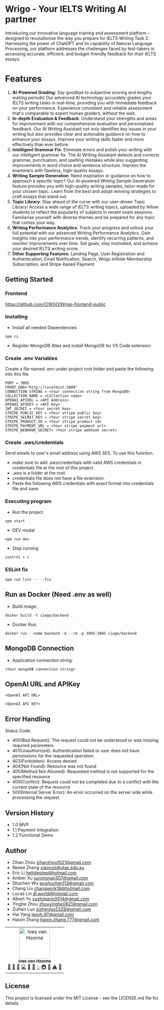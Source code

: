# Wrigo - Your IELTS Writing AI partner

Introducing our innovative language training and assessment platform – designed to revolutionise the way you prepare for IELTS Writing Task 2. Harnessing the power of ChatGPT and its capability of Natural Language Processing, our platform addresses the challenges faced by test-takers in accessing accurate, efficient, and budget-friendly feedback for their IELTS essays.

# Features

1. **AI-Powered Grading**: Say goodbye to subjective scoring and lengthy waiting periods! Our advanced AI technology accurately grades your IELTS writing tasks in real-time, providing you with immediate feedback on your performance. Experience consistent and reliable assessment that's comparable to expert human graders, without the wait.
2. **In-depth Evaluation & Feedback**: Understand your strengths and areas for improvement with our comprehensive evaluation and personalised feedback. Our AI Writing Assistant not only identifies key issues in your writing but also provides clear and actionable guidance on how to enhance your essays. Improve your writing skills faster and more effectively than ever before.
3. **Intelligent Grammar Fix**: Eliminate errors and polish your writing with our intelligent grammar fix. The AI Writing Assistant detects and corrects grammar, punctuation, and spelling mistakes while also suggesting improvements in word choice and sentence structure. Impress the examiners with flawless, high-quality essays.
4. **Writing Sample Generation**: Need inspiration or guidance on how to approach a specific topic? Our AI-powered Writing Sample Generation feature provides you with high-quality writing samples, tailor-made for your chosen topic. Learn from the best and adopt winning strategies to craft essays that stand out.
5. **Topic Library**: Stay ahead of the curve with our user-driven Topic Library! Access a wide range of IELTS writing topics, uploaded by fellow students to reflect the popularity of subjects in recent exam sessions. Familiarise yourself with diverse themes and be prepared for any topic that comes your way.
6. **Writing Performance Analytics**: Track your progress and unlock your full potential with our advanced Writing Performance Analytics. Gain insights into your performance trends, identify recurring patterns, and monitor improvements over time. Set goals, stay motivated, and achieve your desired IELTS writing score.
7. **Other Supporting Features:** Landing Page, User Registration and Authentication, Email Notification, Search, Wrigo Infinite Membership Subscription, and Stripe-based Payment

## Getting Started

### Frontend

https://github.com/CIWGO/Wrigo-frontend-public

### Installing

- Install all needed Dependencies

```
npm ci
```

- Register MongoDB Atlas and install MongoDB for VS Code extension

### Create .env Variables

Create a file named .env under project root folder and paste the following into this file.

```
PORT = 3005
FRONT_END="http://localhost:3000"
CONNECTION_STRING = <Your connection string from MongoDB>
COLLECTION_NAME = <Collection name>
OPENAI_APIURL = <API Address>
OPENAI_APIKEY = <API Key>
JWT_SECRET = <Your secret key>
STRIPE_PUBLIC_KEY = <Your stripe public key>
STRIPE_SECRET_KEY = <Your stripe secret key>
STRIPE_PRODUCT_ID = <Your stripe product id>
STRIPE_PAYMENT_URL = <Your stripe payment url>
STRIPE_WEBHOOK_SECRET= <Your stripe webhook secret>
```

### Create .aws/credentials

Send emails to user's email address using AWS SES. To use this function. 
- make sure to add .aws/credentials with valid AWS credentials in credentials file at the root of this project.
- .aws is a folder at the root. 
- credentials file does not have a file extension. 
- Paste the following AWS credentials with exact format into credentials file and save. 

### Executing program

- Run the project

```
npm start
```

- DEV modal

```
npm run dev
```

- Stop running

```
control + c
```

### ESLint fix

```
npm run lint -- --fix
```

## Run as Docker (Need .env as well)

- Build image:

```
docker build -t ciwgo/backend .
```

- Docker Run:

```
docker run --name backend -d --rm -p 3005:3005 ciwgo/backend
```

## MongoDB Connection

- Application connection string:

```
<Your mongoDB connection string>
```

## OpenAI URL and APIKey

```
<OpenAI API URL>
```

```
<OpenAI API KEY>
```

## Error Handling

Status Code:

- 400(Bad Request): The request could not be understood or was missing required parameters
- 401(Unauthorized): Authentication failed or user does not have permissions for the requested operation
- 403(Forbidden): Access denied
- 404(Not Found): Resource was not found
- 405(Method Not Allowed): Requested method is not supported for the specified resource
- 409(Conflict): Request could not be completed due to a conflict with the current state of the resource
- 500(Internal Server Error): An error occurred on the server side while processing the request.

## Version History

- 1.0 MVP
- 1.1 Payment Integration
- 1.2 Functional Demo

## Author

- Zihan Zhou zihanzhou1021@gmail.com
- Renee Zheng xiaoruiz@utas.edu.au
- Eric Li helloleolee@hotmail.com
- Amber Xu xurongnan307@gmail.com
- Shuchen Wu wushuchen113@gmail.com
- Chang Liu changwork19@hotmail.com
- Lucas Lin dl.world@hotmail.com
- Albert Yu yuzhiqiang3014@gmail.com
- Yinghe Zhou zhouyinghe0821@gmail.com
- Zizhen Luo zizhenluo2328@gmail.com
- Hai Yang leoyh.97@gmail.com
- Haixin Zhang haixin.zhang.777@gmail.com

<table>
  <tr>
    <td align="center"><a href="http://ivesvh.com"><img src="https://avatars0.githubusercontent.com/u/587016?v=3" width="100px;" alt="Ives van Hoorne"/><br /><sub><b>Ives van Hoorne</b></sub></a><br /><a href="#question-CompuIves" title="Answering Questions">💬</a> <a href="#blog-CompuIves" title="Blogposts">📝</a> <a href="https://github.com/codesandbox/codesandbox-client/issues?q=author%3ACompuIves" title="Bug reports">🐛</a> <a href="https://github.com/codesandbox/codesandbox-client/commits?author=CompuIves" title="Code">💻</a> <a href="#design-CompuIves" title="Design">🎨</a> <a href="https://github.com/codesandbox/codesandbox-client/commits?author=CompuIves" title="Documentation">📖</a> <a href="#example-CompuIves" title="Examples">💡</a> <a href="#infra-CompuIves" title="Infrastructure (Hosting, Build-Tools, etc)">🚇</a> <a href="#review-CompuIves" title="Reviewed Pull Requests">👀</a> <a href="https://github.com/codesandbox/codesandbox-client/commits?author=CompuIves" title="Tests">⚠️</a> <a href="#tool-CompuIves" title="Tools">🔧</a></td>
<table>

## License

This project is licensed under the MIT License - see the LICENSE.md file for details
